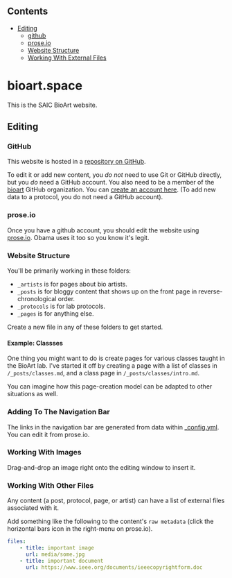 
## Contents

- [Editing](#editing)
    - [github](#github)
    - [prose.io](#proseio)
    - [Website Structure](#website-structure)
    - [Working With External Files](#working-with-external-files)

<!-- end toc 3 -->

# bioart.space

This is the SAIC BioArt website.

<!-- toc -->

## Editing

### GitHub

This website is hosted in a [repository on GitHub](https://github.com/bioart/bioart.space).

To edit it or add new content, you *do not* need to use Git or GitHub directly, but you *do* need a GitHub account. You also need to be a member of the [bioart](http://github.com/bioart) GitHub organization. You can [create an account here](https://github.com/join). (To add new data to a protocol, you do not need a GitHub account).

### prose.io

Once you have a github account, you should edit the website using [prose.io](http://prose.io/). Obama uses it too so you know it's legit.

### Website Structure

You'll be primarily working in these folders:

*   `_artists` is for pages about bio artists.
*   `_posts` is for bloggy content that shows up on the front page in reverse-chronological order.
*   `_protocols` is for lab protocols.
*   `_pages` is for anything else.

Create a new file in any of these folders to get started.

#### Example: Classses

One thing you might want to do is create pages for various classes taught in the BioArt lab. I've started it off by creating a page with a list of classes in `/_posts/classes.md`, and a class page in `/_posts/classes/intro.md`.

You can imagine how this page-creation model can be adapted to other situations as well.

### Adding To The Navigation Bar

The links in the navigation bar are generated from data within [_config.yml](https://github.com/bioart/bioart.space/blob/master/_config.yml#L34). You can edit it from prose.io.

### Working With Images

Drag-and-drop an image right onto the editing window to insert it.

### Working With Other Files

Any content (a post, protocol, page, or artist) can have a list of external files associated with it.

Add something like the following to the content's `raw metadata` (click the horizontal bars icon in the right-menu on prose.io).

```yml
files:
    - title: important image
      url: media/some.jpg
    - title: important document
      url: https://www.ieee.org/documents/ieeecopyrightform.doc
```
